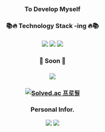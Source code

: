 ### <div align="center">To Develop Myself</div>
### <div align="center">📚🔥 Technology Stack -ing 🔥📚</div>
### <div align="center"><img src="https://img.shields.io/badge/-Python-brightgreen"/>  <img src="https://img.shields.io/badge/-C++-blue"/>  <img src="https://img.shields.io/badge/-SQL-important"/></div>
### <div align="center">🌱 Soon 🌱</div>
### <div align="center"><img src="https://img.shields.io/badge/-R-Critical"/></div>


### <div align="center">[![Solved.ac 프로필](http://mazassumnida.wtf/api/v2/generate_badge?boj=heylosa)](https://solved.ac/heylosa)</div>

### <div align="center">Personal Infor.</div>
<div align="center"><a href="https://instagram.com/heylosa_" target="_blank"><img src="https://img.shields.io/badge/Instagram-E4405F?style=flat-square&logo=Instagram&logoColor=white"/></a> <a href="https://blog.naver.com/heylosa_" target="_blank"><img src="https://img.shields.io/badge/Blog-00B336?style=flat-square&logo=Blogger&logoColor=white"/></a>


 
<!--
**heylosa/heylosa** is a ✨ _special_ ✨ repository because its `README.md` (this file) appears on your GitHub profile.

Here are some ideas to get you started:

- 🔭 I’m currently working on ...
-  I’m currently learning ...
- 👯 I’m looking to collaborate on ...
- 🤔 I’m looking for help with ...
-  Ask me about ...
- 📫 How to reach me: ...
- 😄 Pronouns: ...
- ⚡ Fun fact: ...
-->
